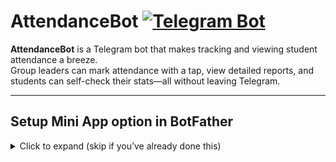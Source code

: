 # AttendanceBot [![Telegram Bot](https://img.shields.io/badge/Telegram-Bot-blue?logo=telegram)](https://t.me/PazniculGrupeiBot)

**AttendanceBot** is a Telegram bot that makes tracking and viewing student attendance a breeze.  
Group leaders can mark attendance with a tap, view detailed reports, and students can self-check their stats—all without leaving Telegram.

---

## Setup Mini App option in BotFather

<details>
<summary>Click to expand (skip if you’ve already done this)</summary>

1. Open a chat with [@BotFather](https://t.me/BotFather) in Telegram.  
2. Send `/newbot`, then follow prompts to choose:
   - **Name:** Your bot’s display name (e.g. _AttendanceBot_)  
   - **Username:** Must end in `_bot` (e.g. _AttendanceDemo_bot_)  
3. When BotFather returns your **API token**, copy it.  
4. Set your bot:
   1. Send `/mybots`, then follow than choose:
   2. Bot Settings -> Configure Mini App -> Enable Mini App
   3. Send to bot your https link, since i run my bot localy on PC i'll use ngrok (See below) (https://234yourlink.ngrok-free.app/TG_Bot/miniapp/greeting.php)

6. In your project’s `src/config.php`, set:
   define('TELEGRAM_TOKEN', 'PASTE_YOUR_TOKEN_HERE');
   
And in `poll.php`: $host = (https://234yourlink.ngrok-free.app/TG_Bot/miniapp/index.html)
   


## HOW TO SET UP NGROK (To run localy on your PC)

<details>
<summary>Click to expand (skip if you’ve already done this)</summary>
   
### 1. Prerequisites
- **XAMPP** Control Panel running:
  - Apache → port 80  
  - MySQL → port 3306  
- Your bot’s code in `C:\xampp\htdocs\TG_Bot`

### 2. Verify Local Setup
Open in your browser:  http://localhost/TG_Bot

You should see your page.

### 3. Install & Authenticate ngrok

As Admin in PowerShell:
Through Chocolatey  `choco install ngrok -y` then run `ngrok http 80`

Chocolatey Installation: Set-ExecutionPolicy Bypass -Scope Process -Force
[System.Net.ServicePointManager]::SecurityProtocol = [System.Net.ServicePointManager]::SecurityProtocol -bor  3072
iex ((New-Object System.Net.WebClient).DownloadString('https://community.chocolatey.org/install.ps1'))


Or Manually:
1. Download ngrok: https://ngrok.com/download
2. Unzip `ngrok.exe` to, e.g., `C:\tools\ngrok\`  
3. Sign up at https://dashboard.ngrok.com/signup and copy your **authtoken** from “Get Started”  
4. In PowerShell:
`
   cd C:\tools\ngrok
   .\ngrok.exe config add-authtoken YOUR_AUTHTOKEN `
### 4. Start the Tunnel
cd C:\tools\ngrok
.\ngrok.exe http 80
Copy the Forwarding URL (e.g. https://abcd1234.ngrok-free.app).

### 5. Set Your Telegram Webhook
Invoke-WebRequest "https://api.telegram.org/bot<YOUR_BOT_TOKEN>/setWebhook?url=<NGROK_URL>/TG_Bot/webhook.php"

### 6. Test
Send /start to your bot; it should reply.
View live HTTP logs at: http://127.0.0.1:4040/inspect/http




   
